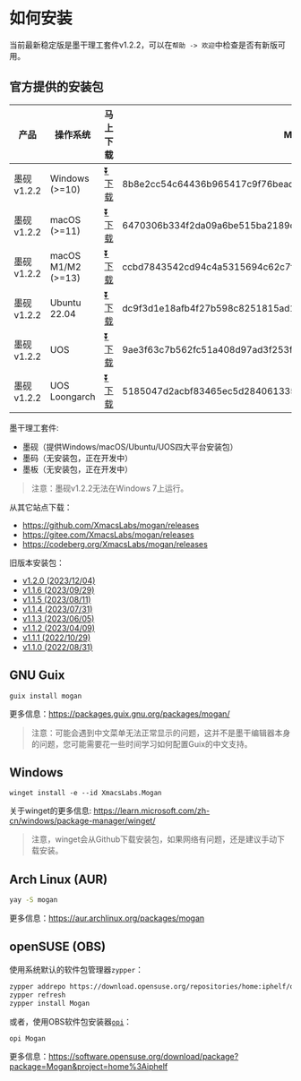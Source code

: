 # 如何安装
当前最新稳定版是墨干理工套件v1.2.2，可以在`帮助 -> 欢迎`中检查是否有新版可用。

## 官方提供的安装包
| 产品 | 操作系统 | 马上下载 | MD5校验 |
|-----|-------|-----|--------|
| 墨砚v1.2.2 | Windows (>=10)| [⏬ 下载](https://mirrors.ustc.edu.cn/github-release/XmacsLabs/mogan/v1.2.2/MoganResearch-v1.2.2-64bit-installer.exe) | 8b8e2cc54c64436b965417c9f76beaded181d3c4a192f2eae62189d88b754e28 |
| 墨砚v1.2.2 | macOS (>=11) | [⏬ 下载](https://mirrors.ustc.edu.cn/github-release/XmacsLabs/mogan/v1.2.2/MoganResearch-v1.2.2.dmg) | 6470306b334f2da09a6be515ba2189c639954ae53333c0213074154364d137e7 |
| 墨砚v1.2.2 | macOS M1/M2 (>=13) | [⏬ 下载](https://mirrors.ustc.edu.cn/github-release/XmacsLabs/mogan/v1.2.2/MoganResearch-v1.2.2-arm.dmg) | ccbd7843542cd94c4a5315694c62c7f5dbdb81e66542820d649e1328c42fc8b5 |
| 墨砚v1.2.2 | Ubuntu 22.04 | [⏬ 下载](https://mirrors.ustc.edu.cn/github-release/XmacsLabs/mogan/v1.2.2/mogan-research-v1.2.2-ubuntu22.04.deb) | dc9f3d1e18afb4f27b598c8251815ad1082f14c58e6685e218965c63e6d19151 |
| 墨砚v1.2.2 | UOS | [⏬ 下载](https://mirrors.ustc.edu.cn/github-release/XmacsLabs/mogan/v1.2.2/mogan-research-v1.2.2-uos.deb) | 9ae3f63c7b562fc51a408d97ad3f253fe11aa30a348f8212e277b3e1d5a1bc10 |
| 墨砚v1.2.2 | UOS Loongarch | [⏬ 下载](https://mirrors.ustc.edu.cn/github-release/XmacsLabs/mogan/v1.2.2/mogan-research-v1.2.2-uos-loongarch64.deb) | 5185047d2acbf83465ec5d28406133512a7b8c6d450b70d08062b34c9dc59af1 |

墨干理工套件:
+ 墨砚（提供Windows/macOS/Ubuntu/UOS四大平台安装包）
+ 墨码（无安装包，正在开发中）
+ 墨板（无安装包，正在开发中）

> 注意：墨砚v1.2.2无法在Windows 7上运行。

从其它站点下载：
+ https://github.com/XmacsLabs/mogan/releases
+ https://gitee.com/XmacsLabs/mogan/releases
+ https://codeberg.org/XmacsLabs/mogan/releases

旧版本安装包：
+ [v1.2.0 (2023/12/04)](https://gitee.com/XmacsLabs/mogan/releases/tag/v1.2.0)
+ [v1.1.6 (2023/09/29)](https://gitee.com/XmacsLabs/mogan/releases/tag/v1.1.6)
+ [v1.1.5 (2023/08/11)](https://gitee.com/XmacsLabs/mogan/releases/tag/v1.1.5)
+ [v1.1.4 (2023/07/31)](https://gitee.com/XmacsLabs/mogan/releases/tag/v1.1.4)
+ [v1.1.3 (2023/06/05)](https://gitee.com/XmacsLabs/mogan/releases/tag/v1.1.3)
+ [v1.1.2 (2023/04/09)](https://gitee.com/XmacsLabs/mogan/releases/tag/v1.1.2)
+ [v1.1.1 (2022/10/29)](https://gitee.com/XmacsLabs/mogan/releases/tag/v1.1.1)
+ [v1.1.0 (2022/08/31)](https://gitee.com/XmacsLabs/mogan/releases/tag/v1.1.0)


## GNU Guix
```
guix install mogan
```
更多信息：https://packages.guix.gnu.org/packages/mogan/

> 注意：可能会遇到中文菜单无法正常显示的问题，这并不是墨干编辑器本身的问题，您可能需要花一些时间学习如何配置Guix的中文支持。

## Windows
```
winget install -e --id XmacsLabs.Mogan
```
关于winget的更多信息: https://learn.microsoft.com/zh-cn/windows/package-manager/winget/

> 注意，winget会从Github下载安装包，如果网络有问题，还是建议手动下载安装。

## Arch Linux (AUR)
```bash
yay -S mogan
```
更多信息：https://aur.archlinux.org/packages/mogan

## openSUSE (OBS)

使用系统默认的软件包管理器`zypper`：

```bash
zypper addrepo https://download.opensuse.org/repositories/home:iphelf/openSUSE_Tumbleweed/home:iphelf.repo
zypper refresh
zypper install Mogan
```

或者，使用OBS软件包安装器[`opi`](https://software.opensuse.org/package/opi)：

```bash
opi Mogan
```

更多信息：https://software.opensuse.org/download/package?package=Mogan&project=home%3Aiphelf
